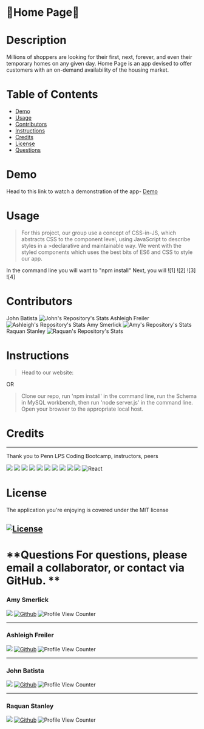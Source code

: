 <!-- background: #14174a -->
<!-- color: #ffc8d9 -->
<!-- font: centurygothic -->





# 🏡Home Page🏡

# **Description**
Millions of shoppers are looking for their first, next, forever, and even their temporary homes on any given day. Home Page is an app devised to offer customers with an on-demand availability of the housing market.



 # **Table of Contents**
 * [Demo](#demo)
 * [Usage](#usage)
 * [Contributors](#contributors)
 * [Instructions](#instructions)
 * [Credits](#credits)
 * [License](#license)
 * [Questions](#questions)

# **Demo**
Head to this link to watch a demonstration of the app- [Demo]()

# **Usage**
>For this project, our group use a concept of CSS-in-JS, which abstracts CSS to the component level, using JavaScript to describe styles in a >declarative and maintainable way. We went with the styled components which uses the best bits of ES6 and CSS to style our app.

In the command line you will want to "npm install"
Next, you will
![1]
![2]
![3]
![4]

# **Contributors**
John Batista 
![John's Repository's Stats](https://github-readme-stats.vercel.app/api/top-langs/?username=johnbatista1223&theme=blue-green)
Ashleigh Freiler
![Ashleigh's Repository's Stats](https://github-readme-stats.vercel.app/api/top-langs/?username=ARFreiler&theme=blue-green)
Amy Smerlick
![Amy's Repository's Stats](https://github-readme-stats.vercel.app/api/top-langs/?username=amysmerlick&theme=blue-green)
Raquan Stanley
![Raquan's Repository's Stats](https://github-readme-stats.vercel.app/api/top-langs/?username=Quando24&theme=blue-green)

# **Instructions**
>Head to our website: 

OR

>Clone our repo, run 'npm install' in the command line, run the Schema in MySQL workbench, then run 'node server.js' in the command line. Open your browser to the appropriate local host. 

# **Credits**
***
Thank you to Penn LPS Coding Bootcamp, instructors, peers


![](https://img.shields.io/badge/CSS-239120?&style=for-the-badge&logo=css3&logoColor=white)  ![](	https://img.shields.io/badge/JavaScript-F7DF1E?style=for-the-badge&logo=javascript&logoColor=black) ![](https://img.shields.io/badge/MongoDB-4EA94B?style=for-the-badge&logo=mongodb&logoColor=white) ![](https://img.shields.io/badge/npm-CB3837?style=for-the-badge&logo=npm&logoColor=white) ![](https://img.shields.io/badge/styled--components-DB7093?style=for-the-badge&logo=styled-components&logoColor=white) ![](https://img.shields.io/badge/GraphQl-E10098?style=for-the-badge&logo=graphql&logoColor=white) ![](https://img.shields.io/badge/Heroku-430098?style=for-the-badge&logo=heroku&logoColor=white) ![](https://img.shields.io/badge/Visual_Studio-5C2D91?style=for-the-badge&logo=visual%20studio&logoColor=white) ![](https://img.shields.io/badge/-ApolloGraphQL-311C87?style=for-the-badge&logo=apollo-graphql) ![](https://img.shields.io/badge/github-%23121011.svg?style=for-the-badge&logo=github&logoColor=white) 	![React](https://img.shields.io/badge/react-%2320232a.svg?style=for-the-badge&logo=react&logoColor=%2361DAFB)



# **License**
The application you're enjoying is covered under the MIT license
## [![License](https://img.shields.io/badge/License-MIT%202.0-blue.svg)](https://opensource.org/licenses/MIT)

# **Questions For questions, please email a collaborator, or contact via GitHub. **

### **Amy Smerlick**

![](https://img.shields.io/badge/Gmail-D14836?style=for-the-badge&logo=gmail&logoColor=white) [![Github](https://img.shields.io/badge/GitHub-100000?style=for-the-badge&logo=github&logoColor=white)](https://github.com/amysmerlick) ![Profile View Counter](https://komarev.com/ghpvc/?username=amysmerlick)

***

### **Ashleigh Freiler**

![](https://img.shields.io/badge/Gmail-D14836?style=for-the-badge&logo=gmail&logoColor=white) [![Github](https://img.shields.io/badge/GitHub-100000?style=for-the-badge&logo=github&logoColor=white)](https://github.com/ARFreiler) ![Profile View Counter](https://komarev.com/ghpvc/?username=arfreiler)

***

### **John Batista**

![](https://img.shields.io/badge/Gmail-D14836?style=for-the-badge&logo=gmail&logoColor=white) [![Github](https://img.shields.io/badge/GitHub-100000?style=for-the-badge&logo=github&logoColor=white)](https://github.com/johnbatista1223) ![Profile View Counter](https://komarev.com/ghpvc/?username=johnbatista1223)

***

### **Raquan Stanley**

![](https://img.shields.io/badge/Gmail-D14836?style=for-the-badge&logo=gmail&logoColor=white) [![Github](https://img.shields.io/badge/GitHub-100000?style=for-the-badge&logo=github&logoColor=white)](https://github.com/Quando24) ![Profile View Counter](https://komarev.com/ghpvc/?username=Quando24)